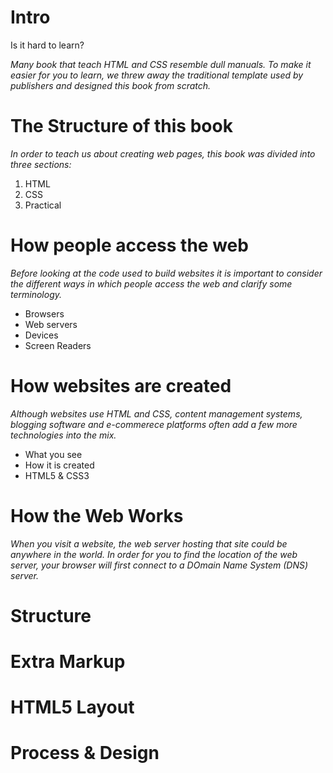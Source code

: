 
# Intro   
Is it hard to learn?    

*Many book that teach HTML and CSS resemble dull manuals.
To make it easier for you to learn, we threw away the 
traditional template used by publishers and designed
this book from scratch.*  

# The Structure of this book  

*In order to teach us about creating web pages, this book was divided into three sections:*
1. HTML   
2. CSS     
3. Practical  

# How people access the web  

*Before looking at the code used to build websites it is 
important to consider the different ways in which people access
the web and clarify some terminology.*  

- Browsers  
- Web servers  
- Devices  
- Screen Readers  

# How websites are created  

*Although websites use HTML and CSS, content management systems,
blogging software and e-commerece platforms often add a few more 
technologies into the mix.*  

- What you see  
- How it is created  
- HTML5 & CSS3  

# How the Web Works  

*When you visit a website, the web server hosting that site could be 
anywhere in the world. In order for you to find the location of the 
web server, your browser will first connect to a DOmain Name System
(DNS) server.*


 


# Structure  

# Extra Markup  

# HTML5 Layout  

# Process & Design  
